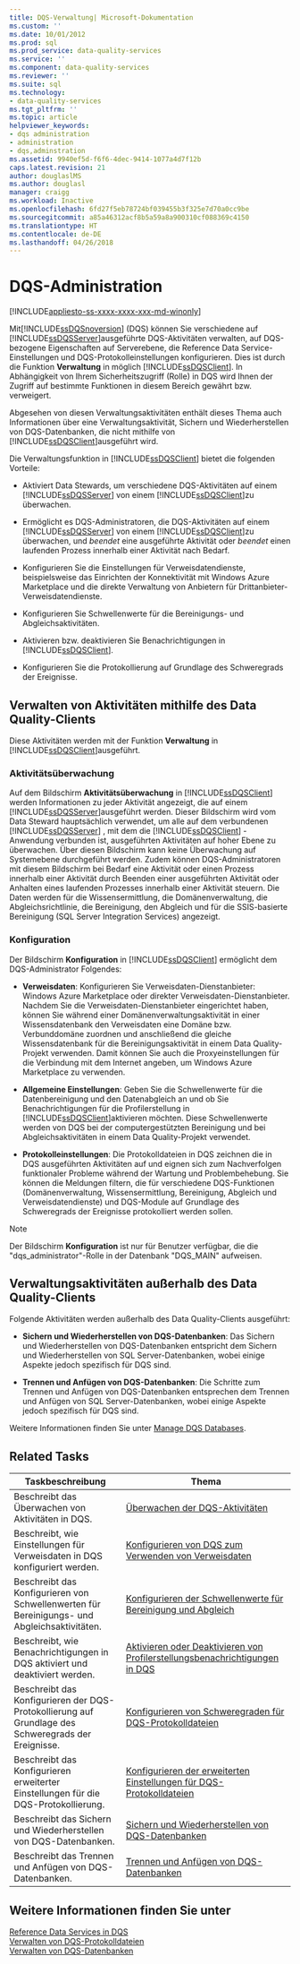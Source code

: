 ```yaml
---
title: DQS-Verwaltung| Microsoft-Dokumentation
ms.custom: ''
ms.date: 10/01/2012
ms.prod: sql
ms.prod_service: data-quality-services
ms.service: ''
ms.component: data-quality-services
ms.reviewer: ''
ms.suite: sql
ms.technology:
- data-quality-services
ms.tgt_pltfrm: ''
ms.topic: article
helpviewer_keywords:
- dqs administration
- administration
- dqs,adminstration
ms.assetid: 9940ef5d-f6f6-4dec-9414-1077a4d7f12b
caps.latest.revision: 21
author: douglaslMS
ms.author: douglasl
manager: craigg
ms.workload: Inactive
ms.openlocfilehash: 6fd27f5eb78724bf039455b3f325e7d70a0cc9be
ms.sourcegitcommit: a85a46312acf8b5a59a8a900310cf088369c4150
ms.translationtype: HT
ms.contentlocale: de-DE
ms.lasthandoff: 04/26/2018
---
```

# <a name="dqs-administration"></a>DQS-Administration

[!INCLUDE[appliesto-ss-xxxx-xxxx-xxx-md-winonly](../includes/appliesto-ss-xxxx-xxxx-xxx-md-winonly.md)]

  Mit[!INCLUDE[ssDQSnoversion](../includes/ssdqsnoversion-md.md)] (DQS) können Sie verschiedene auf [!INCLUDE[ssDQSServer](../includes/ssdqsserver-md.md)]ausgeführte DQS-Aktivitäten verwalten, auf DQS-bezogene Eigenschaften auf Serverebene, die Reference Data Service-Einstellungen und DQS-Protokolleinstellungen konfigurieren. Dies ist durch die Funktion **Verwaltung** in möglich [!INCLUDE[ssDQSClient](../includes/ssdqsclient-md.md)]. In Abhängigkeit von Ihrem Sicherheitszugriff (Rolle) in DQS wird Ihnen der Zugriff auf bestimmte Funktionen in diesem Bereich gewährt bzw. verweigert.  
  
 Abgesehen von diesen Verwaltungsaktivitäten enthält dieses Thema auch Informationen über eine Verwaltungsaktivität, Sichern und Wiederherstellen von DQS-Datenbanken, die nicht mithilfe von [!INCLUDE[ssDQSClient](../includes/ssdqsclient-md.md)]ausgeführt wird.  
  
 Die Verwaltungsfunktion in [!INCLUDE[ssDQSClient](../includes/ssdqsclient-md.md)] bietet die folgenden Vorteile:  
  
-   Aktiviert Data Stewards, um verschiedene DQS-Aktivitäten auf einem [!INCLUDE[ssDQSServer](../includes/ssdqsserver-md.md)] von einem [!INCLUDE[ssDQSClient](../includes/ssdqsclient-md.md)]zu überwachen.  
  
-   Ermöglicht es DQS-Administratoren, die DQS-Aktivitäten auf einem [!INCLUDE[ssDQSServer](../includes/ssdqsserver-md.md)] von einem [!INCLUDE[ssDQSClient](../includes/ssdqsclient-md.md)]zu überwachen, und *beendet* eine ausgeführte Aktivität oder *beendet* einen laufenden Prozess innerhalb einer Aktivität nach Bedarf.  
  
-   Konfigurieren Sie die Einstellungen für Verweisdatendienste, beispielsweise das Einrichten der Konnektivität mit Windows Azure Marketplace und die direkte Verwaltung von Anbietern für Drittanbieter-Verweisdatendienste.  
  
-   Konfigurieren Sie Schwellenwerte für die Bereinigungs- und Abgleichsaktivitäten.  
  
-   Aktivieren bzw. deaktivieren Sie Benachrichtigungen in [!INCLUDE[ssDQSClient](../includes/ssdqsclient-md.md)].  
  
-   Konfigurieren Sie die Protokollierung auf Grundlage des Schweregrads der Ereignisse.  
  
##  <a name="AdminUsingClent"></a> Verwalten von Aktivitäten mithilfe des Data Quality-Clients  
 Diese Aktivitäten werden mit der Funktion **Verwaltung** in [!INCLUDE[ssDQSClient](../includes/ssdqsclient-md.md)]ausgeführt.  
  
### <a name="activity-monitoring"></a>Aktivitätsüberwachung  
 Auf dem Bildschirm **Aktivitätsüberwachung** in [!INCLUDE[ssDQSClient](../includes/ssdqsclient-md.md)] werden Informationen zu jeder Aktivität angezeigt, die auf einem [!INCLUDE[ssDQSServer](../includes/ssdqsserver-md.md)]ausgeführt werden. Dieser Bildschirm wird vom Data Steward hauptsächlich verwendet, um alle auf dem verbundenen [!INCLUDE[ssDQSServer](../includes/ssdqsserver-md.md)] , mit dem die [!INCLUDE[ssDQSClient](../includes/ssdqsclient-md.md)] -Anwendung verbunden ist, ausgeführten Aktivitäten auf hoher Ebene zu überwachen. Über diesen Bildschirm kann keine Überwachung auf Systemebene durchgeführt werden. Zudem können DQS-Administratoren mit diesem Bildschirm bei Bedarf eine Aktivität oder einen Prozess innerhalb einer Aktivität durch Beenden einer ausgeführten Aktivität oder Anhalten eines laufenden Prozesses innerhalb einer Aktivität steuern. Die Daten werden für die Wissensermittlung, die Domänenverwaltung, die Abgleichsrichtlinie, die Bereinigung, den Abgleich und für die SSIS-basierte Bereinigung (SQL Server Integration Services) angezeigt.  
  
### <a name="configuration"></a>Konfiguration  
 Der Bildschirm **Konfiguration** in [!INCLUDE[ssDQSClient](../includes/ssdqsclient-md.md)] ermöglicht dem DQS-Administrator Folgendes:  
  
-   **Verweisdaten**: Konfigurieren Sie Verweisdaten-Dienstanbieter: Windows Azure Marketplace oder direkter Verweisdaten-Dienstanbieter. Nachdem Sie die Verweisdaten-Dienstanbieter eingerichtet haben, können Sie während einer Domänenverwaltungsaktivität in einer Wissensdatenbank den Verweisdaten eine Domäne bzw. Verbunddomäne zuordnen und anschließend die gleiche Wissensdatenbank für die Bereinigungsaktivität in einem Data Quality-Projekt verwenden. Damit können Sie auch die Proxyeinstellungen für die Verbindung mit dem Internet angeben, um Windows Azure Marketplace zu verwenden.  
  
-   **Allgemeine Einstellungen**: Geben Sie die Schwellenwerte für die Datenbereinigung und den Datenabgleich an und ob Sie Benachrichtigungen für die Profilerstellung in [!INCLUDE[ssDQSClient](../includes/ssdqsclient-md.md)]aktivieren möchten. Diese Schwellenwerte werden von DQS bei der computergestützten Bereinigung und bei Abgleichsaktivitäten in einem Data Quality-Projekt verwendet.  
  
-   **Protokolleinstellungen**: Die Protokolldateien in DQS zeichnen die in DQS ausgeführten Aktivitäten auf und eignen sich zum Nachverfolgen funktionaler Probleme während der Wartung und Problembehebung. Sie können die Meldungen filtern, die für verschiedene DQS-Funktionen (Domänenverwaltung, Wissensermittlung, Bereinigung, Abgleich und Verweisdatendienste) und DQS-Module auf Grundlage des Schweregrads der Ereignisse protokolliert werden sollen.  
  
> [!NOTE]  
>  Der Bildschirm **Konfiguration** ist nur für Benutzer verfügbar, die die "dqs_administrator"-Rolle in der Datenbank "DQS_MAIN" aufweisen.  
  
##  <a name="AdminOutsideClient"></a> Verwaltungsaktivitäten außerhalb des Data Quality-Clients  
 Folgende Aktivitäten werden außerhalb des Data Quality-Clients ausgeführt:  
  
-   **Sichern und Wiederherstellen von DQS-Datenbanken**: Das Sichern und Wiederherstellen von DQS-Datenbanken entspricht dem Sichern und Wiederherstellen von SQL Server-Datenbanken, wobei einige Aspekte jedoch spezifisch für DQS sind.  
  
-   **Trennen und Anfügen von DQS-Datenbanken**: Die Schritte zum Trennen und Anfügen von DQS-Datenbanken entsprechen dem Trennen und Anfügen von SQL Server-Datenbanken, wobei einige Aspekte jedoch spezifisch für DQS sind.  
  
 Weitere Informationen finden Sie unter [Manage DQS Databases](../data-quality-services/manage-dqs-databases.md).  
  
## <a name="related-tasks"></a>Related Tasks  
  
|Taskbeschreibung|Thema|  
|----------------------|-----------|  
|Beschreibt das Überwachen von Aktivitäten in DQS.|[Überwachen der DQS-Aktivitäten](../data-quality-services/monitor-dqs-activities.md)|  
|Beschreibt, wie Einstellungen für Verweisdaten in DQS konfiguriert werden.|[Konfigurieren von DQS zum Verwenden von Verweisdaten](../data-quality-services/configure-dqs-to-use-reference-data.md)|  
|Beschreibt das Konfigurieren von Schwellenwerten für Bereinigungs- und Abgleichsaktivitäten.|[Konfigurieren der Schwellenwerte für Bereinigung und Abgleich](../data-quality-services/configure-threshold-values-for-cleansing-and-matching.md)|  
|Beschreibt, wie Benachrichtigungen in DQS aktiviert und deaktiviert werden.|[Aktivieren oder Deaktivieren von Profilerstellungsbenachrichtigungen in DQS](../data-quality-services/enable-or-disable-profiling-notifications-in-dqs.md)|  
|Beschreibt das Konfigurieren der DQS-Protokollierung auf Grundlage des Schweregrads der Ereignisse.|[Konfigurieren von Schweregraden für DQS-Protokolldateien](../data-quality-services/configure-severity-levels-for-dqs-log-files.md)|  
|Beschreibt das Konfigurieren erweiterter Einstellungen für die DQS-Protokollierung.|[Konfigurieren der erweiterten Einstellungen für DQS-Protokolldateien](../data-quality-services/configure-advanced-settings-for-dqs-log-files.md)|  
|Beschreibt das Sichern und Wiederherstellen von DQS-Datenbanken.|[Sichern und Wiederherstellen von DQS-Datenbanken](../data-quality-services/backing-up-and-restoring-dqs-databases.md)|  
|Beschreibt das Trennen und Anfügen von DQS-Datenbanken.|[Trennen und Anfügen von DQS-Datenbanken](../data-quality-services/detaching-and-attaching-dqs-databases.md)|  
  
## <a name="see-also"></a>Weitere Informationen finden Sie unter  
 [Reference Data Services in DQS](../data-quality-services/reference-data-services-in-dqs.md)   
 [Verwalten von DQS-Protokolldateien](../data-quality-services/manage-dqs-log-files.md)   
 [Verwalten von DQS-Datenbanken](../data-quality-services/manage-dqs-databases.md)  
  
  
